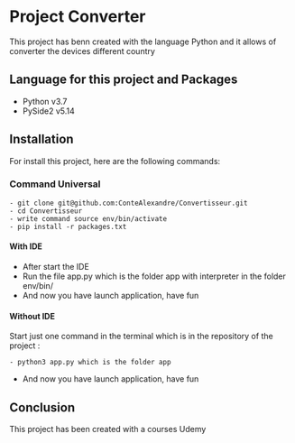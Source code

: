 # Project Converter
This project has benn created with the language Python and it allows of converter the devices
different country

## Language for this project and Packages
* Python v3.7
* PySide2 v5.14

## Installation
For install this project, here are the following commands:
### Command Universal
```
- git clone git@github.com:ConteAlexandre/Convertisseur.git
- cd Convertisseur
- write command source env/bin/activate
- pip install -r packages.txt 
```
#### With IDE
* After start the IDE
* Run the file app.py which is the folder app with interpreter in the folder env/bin/
* And now you have launch application, have fun

#### Without IDE
Start just one command in the terminal which is in the repository of the project :
```
- python3 app.py which is the folder app
```
* And now you have launch application, have fun

## Conclusion
This project has been created with a courses Udemy
